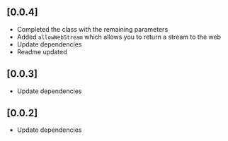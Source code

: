 ## [0.0.4]
- Completed the class with the remaining parameters
- Added `allowWebStream` which allows you to return a stream to the web
- Update dependencies
- Readme updated

## [0.0.3]
- Update dependencies

## [0.0.2]
- Update dependencies